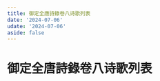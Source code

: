 ```yaml
---
title: 御定全唐詩錄卷八诗歌列表
date: '2024-07-06'
udate: '2024-07-06'
aside: false
---
```

# 御定全唐詩錄卷八诗歌列表

<PoemList :list="poems" :authorMap="authorMap" :chapternum="8" />

<script setup>
const chapter = '卷八';
import poems from '/data/qtsl/卷八/poems.json'
import authorMap from '/data/qtsl/卷八/author.json'
</script>

